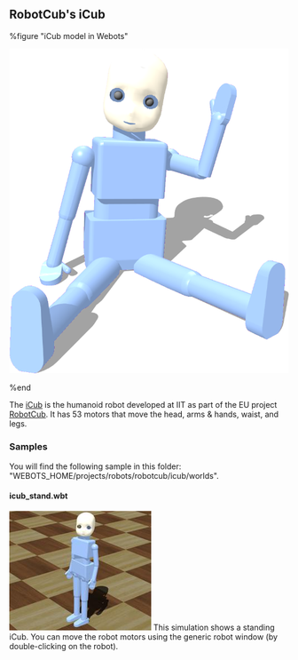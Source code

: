 ## RobotCub's iCub

%figure "iCub model in Webots"

![model.png](images/robots/icub/model.png)

%end

The [iCub](http://www.icub.org/) is the humanoid robot developed at IIT as part of the EU project [RobotCub](http://www.robotcub.org/).
It has 53 motors that move the head, arms & hands, waist, and legs.

### Samples

You will find the following sample in this folder: "WEBOTS\_HOME/projects/robots/robotcub/icub/worlds".

#### icub\_stand.wbt

![icub_stand.wbt.png](images/robots/icub/icub_stand.wbt_thumbnail.jpg) This simulation shows a standing iCub.
You can move the robot motors using the generic robot window (by double-clicking on the robot).
